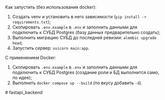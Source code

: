 Как запустить (без использования docker):
1. Создать venv и установить в него зависимости (`pip install -r requirements.txt`);
2. Скопировать `.env.example` в `.env` и заполнить данными для подключить к СУБД Postgres (базу данных предварительно создать);
3. Выполнить миграцию СУБД до последней ревизии: `alembic upgrade head`;
4. Запустить сервер: `uvicorn main:app`.

С применением Docker: 
1. Скопировать `.env.example` в `.env` и заполнить данными для подключить к СУБД Postgres (создание роли и БД выполнится само, по идее);
2. Выполнить `docker compose up --build` (по вкусу добавить `-d`).

#   f a s t a p i _ b a c k e n d  
 